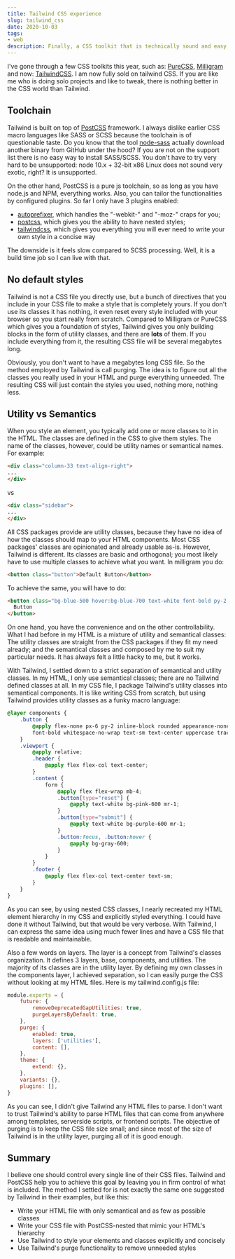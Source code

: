 ```yaml
---
title: Tailwind CSS experience
slug: tailwind_css
date: 2020-10-03
tags:
- web
description: Finally, a CSS toolkit that is technically sound and easy to use
---
```


I've gone through a few CSS toolkits this year, such as: [PureCSS](https://purecss.io/), [Milligram](https://milligram.io/) and now: [TailwindCSS](https://tailwindcss.com/). I am now fully sold on tailwind CSS. If you are like me who is doing solo projects and like to tweak, there is nothing better in the CSS world than Tailwind.

## Toolchain ##

Tailwind is built on top of [PostCSS](https://postcss.org/) framework. I always dislike earlier CSS macro languages like SASS or SCSS because the toolchain is of questionable taste. Do you know that the tool [node-sass](https://github.com/sass/node-sass/releases) actually download another binary from GitHub under the hood? If you are not on the support list there is no easy way to install SASS/SCSS. You don't have to try very hard to be unsupported: node 10.x + 32-bit x86 Linux does not sound very exotic, right? It is unsupported.

On the other hand, PostCSS is a pure js toolchain, so as long as you have node.js and NPM, everything works. Also, you can tailor the functionalities by configured plugins. So far I only have 3 plugins enabled:

 * [autoprefixer](https://github.com/postcss/autoprefixer), which handles the "-webkit-" and "-moz-" craps for you;
 * [postcss](https://github.com/postcss/postcss-nested), which gives you the ability to have nested styles;
 * [tailwindcss](https://tailwindcss.com/), which gives you everything you will ever need to write your own style in a concise way

The downside is it feels slow compared to SCSS processing. Well, it is a build time job so I can live with that.

## No default styles ##

Tailwind is not a CSS file you directly use, but a bunch of directives that you include in your CSS file to make a style that is completely yours. If you don't use its classes it has nothing, it even reset every style included with your browser so you start really from scratch. Compared to Milligram or PureCSS which gives you a foundation of styles, Tailwind gives you only building blocks in the form of utility classes, and there are **lots** of them. If you include everything from it, the resulting CSS file will be several megabytes long.

Obviously, you don't want to have a megabytes long CSS file. So the method employed by Tailwind is call purging. The idea is to figure out all the classes you really used in your HTML and purge everything unneeded. The resulting CSS will just contain the styles you used, nothing more, nothing less.

## Utility vs Semantics ##

When you style an element, you typically add one or more classes to it in the HTML. The classes are defined in the CSS to give them styles. The name of the classes, however, could be utility names or semantical names. For example:

``` html
<div class="column-33 text-align-right">
...
</div>
```

vs

``` html
<div class="sidebar">
...
</div>
```

All CSS packages provide are utility classes, because they have no idea of how the classes should map to your HTML components. Most CSS packages' classes are opinionated and already usable as-is. However, Tailwind is different. Its classes are basic and orthogonal; you most likely have to use multiple classes to achieve what you want. In milligram you do:

``` html
<button class="button">Default Button</button>
```

To achieve the same, you will have to do:

``` html
<button class="bg-blue-500 hover:bg-blue-700 text-white font-bold py-2 px-4 rounded">
  Button
</button>
```

On one hand, you have the convenience and on the other controllability. What I had before in my HTML is a mixture of utility and semantical classes: The utility classes are straight from the CSS packages if they fit my need already; and the semantical classes and composed by me to suit my particular needs. It has always felt a little hacky to me, but it works.

With Tailwind, I settled down to a strict separation of semantical and utility classes. In my HTML, I only use semantical classes; there are no Tailwind defined classes at all. In my CSS file, I package Tailwind's utility classes into semantical components. It is like writing CSS from scratch, but using Tailwind provides utility classes as a funky macro language:

``` css
@layer components {
    .button {
		@apply flex-none px-6 py-2 inline-block rounded appearance-none
		font-bold whitespace-no-wrap text-sm text-center uppercase tracking-wide;
    }
    .viewport {
		@apply relative;
		.header {
			@apply flex flex-col text-center;
		}
		.content {
			form {
				@apply flex flex-wrap mb-4;
 				.button[type="reset"] {
					@apply text-white bg-pink-600 mr-1;
				}
				.button[type="submit"] {
					@apply text-white bg-purple-600 mr-1;
				}
				.button:focus, .button:hover {
					@apply bg-gray-600;
				}
			}
		}
		.footer {
			@apply flex flex-col text-center text-sm;
		}
	}
}
```

As you can see, by using nested CSS classes, I nearly recreated my HTML element hierarchy in my CSS and explicitly styled everything. I could have done it without Tailwind, but that would be very verbose. With Tailwind, I can express the same idea using much fewer lines and have a CSS file that is readable and maintainable.

Also a few words on layers. The layer is a concept from Tailwind's classes organization. It defines 3 layers, base, components, and utilities. The majority of its classes are in the utility layer. By defining my own classes in the components layer, I achieved separation, so I can easily purge the CSS without looking at my HTML files. Here is my tailwind.config.js file:

``` javascript
module.exports = {
    future: {
		removeDeprecatedGapUtilities: true,
		purgeLayersByDefault: true,
    },
    purge: {
		enabled: true,
		layers: ['utilities'],
		content: [],
    },
    theme: {
		extend: {},
    },
    variants: {},
    plugins: [],
}
```

As you can see, I didn't give Tailwind any HTML files to parse. I don't want to trust Tailwind's ability to parse HTML files that can come from anywhere among templates, serverside scripts, or frontend scripts. The objective of purging is to keep the CSS file size small; and since most of the size of Tailwind is in the utility layer, purging all of it is good enough.

## Summary ##

I believe one should control every single line of their CSS files. Tailwind and PostCSS help you to achieve this goal by leaving you in firm control of what is included. The method I settled for is not exactly the same one suggested by Tailwind in their examples, but like this:

 * Write your HTML file with only semantical and as few as possible classes
 * Write your CSS file with PostCSS-nested that mimic your HTML's hierarchy
 * Use Tailwind to style your elements and classes explicitly and concisely
 * Use Tailwind's purge functionality to remove unneeded styles
